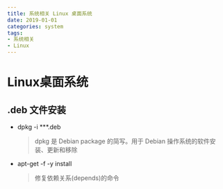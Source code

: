 ```yaml
---
title: 系统相关 Linux 桌面系统
date: 2019-01-01
categories: system
tags:
- 系统相关
- Linux
---
```



# Linux桌面系统

## .deb 文件安装
- dpkg -i ***.deb
  > dpkg 是 Debian package 的简写。用于 Debian 操作系统的软件安装、更新和移除

- apt-get -f -y install
  > 修复依赖关系(depends)的命令
